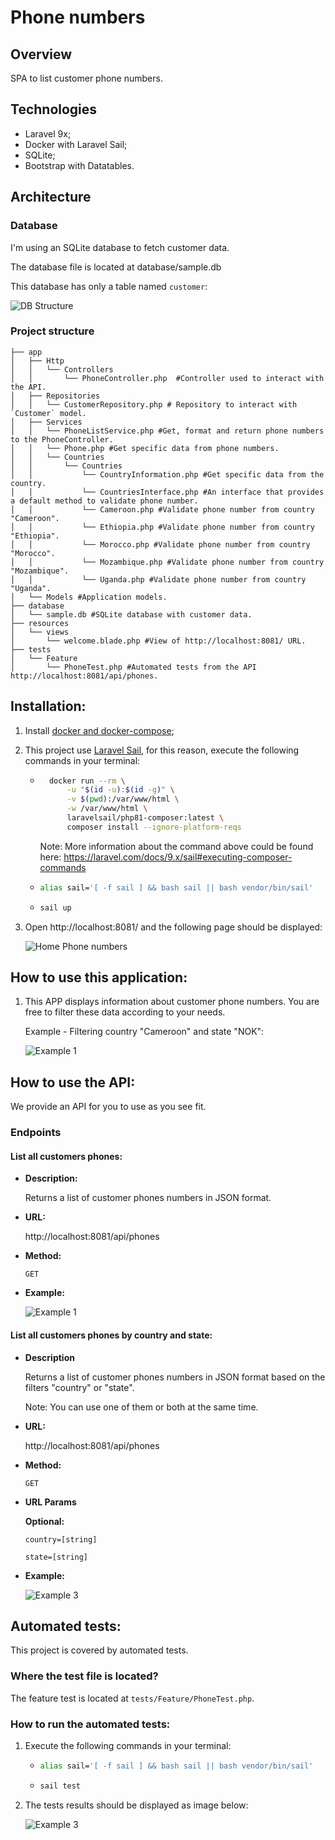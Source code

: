 # Phone numbers

## Overview
SPA to list customer phone numbers.

## Technologies
- Laravel 9x;
- Docker with Laravel Sail;
- SQLite;
- Bootstrap with Datatables.

## Architecture

### Database
I'm using an SQLite database to fetch customer data.

The database file is located at database/sample.db

This database has only a table named `customer`:

![DB Structure](docs/imgs/customer_table.png)

### Project structure
```tree
├── app
│   ├── Http
│   │   └── Controllers
│   │       └── PhoneController.php  #Controller used to interact with the API.
│   ├── Repositories
│   │   └── CustomerRepository.php # Repository to interact with `Customer` model.
│   ├── Services
│   │   └── PhoneListService.php #Get, format and return phone numbers to the PhoneController.
│   │   └── Phone.php #Get specific data from phone numbers.
│   │   └── Countries
│   │       └── Countries
│   │           └── CountryInformation.php #Get specific data from the country.
│   │           └── CountriesInterface.php #An interface that provides a default method to validate phone number.
│   │           └── Cameroon.php #Validate phone number from country "Cameroon".
│   │           └── Ethiopia.php #Validate phone number from country "Ethiopia".
│   │           └── Morocco.php #Validate phone number from country "Morocco".
│   │           └── Mozambique.php #Validate phone number from country "Mozambique".
│   │           └── Uganda.php #Validate phone number from country "Uganda".
│   └── Models #Application models.
├── database
│   └── sample.db #SQLite database with customer data.
├── resources
│   └── views
│       └── welcome.blade.php #View of http://localhost:8081/ URL.
├── tests
│   └── Feature
│       └── PhoneTest.php #Automated tests from the API http://localhost:8081/api/phones.
```

## Installation:
1. Install [docker and docker-compose](https://docs.docker.com/get-docker/);
2. This project use [Laravel Sail](https://laravel.com/docs/9.x/sail), for this reason, execute the following commands in your terminal:
    - ```bash
        docker run --rm \
            -u "$(id -u):$(id -g)" \
            -v $(pwd):/var/www/html \
            -w /var/www/html \
            laravelsail/php81-composer:latest \
            composer install --ignore-platform-reqs
      ```
        Note: More information about the command above could be found here: https://laravel.com/docs/9.x/sail#executing-composer-commands
    - ```bash
      alias sail='[ -f sail ] && bash sail || bash vendor/bin/sail'
      ```
    - ```bash
      sail up
      ```
3. Open http://localhost:8081/ and the following page should be displayed:

    ![Home Phone numbers](docs/imgs/working_app.png)

## How to use this application:

1. This APP displays information about customer phone numbers. You are free to filter these data according to your needs.

    Example - Filtering country "Cameroon" and state "NOK":

    ![Example 1](docs/imgs/example1.png)

## How to use the API:

We provide an API for you to use as you see fit.

### Endpoints

#### List all customers phones:

* **Description:**

  Returns a list of customer phones numbers in JSON format.

* **URL:**

  http://localhost:8081/api/phones

* **Method:**

  `GET`

* **Example:**

    ![Example 1](docs/imgs/example2.png)


#### List all customers phones by country and state:

* **Description**

  Returns a list of customer phones numbers in JSON format based on the filters "country" or "state".

  Note: You can use one of them or both at the same time.

* **URL:**

  http://localhost:8081/api/phones

* **Method:**

  `GET`

*  **URL Params**

   **Optional:**

   `country=[string]`

   `state=[string]`

* **Example:**

    ![Example 3](docs/imgs/example3.png)


## Automated tests:
This project is covered by automated tests.

### Where the test file is located?
The feature test is located at `tests/Feature/PhoneTest.php`.

### How to run the automated tests:
1. Execute the following commands in your terminal:
    - ```bash
      alias sail='[ -f sail ] && bash sail || bash vendor/bin/sail'
      ```
    - ```bash
      sail test

2. The tests results should be displayed as image below:

    ![Example 3](docs/imgs/tests.png)
